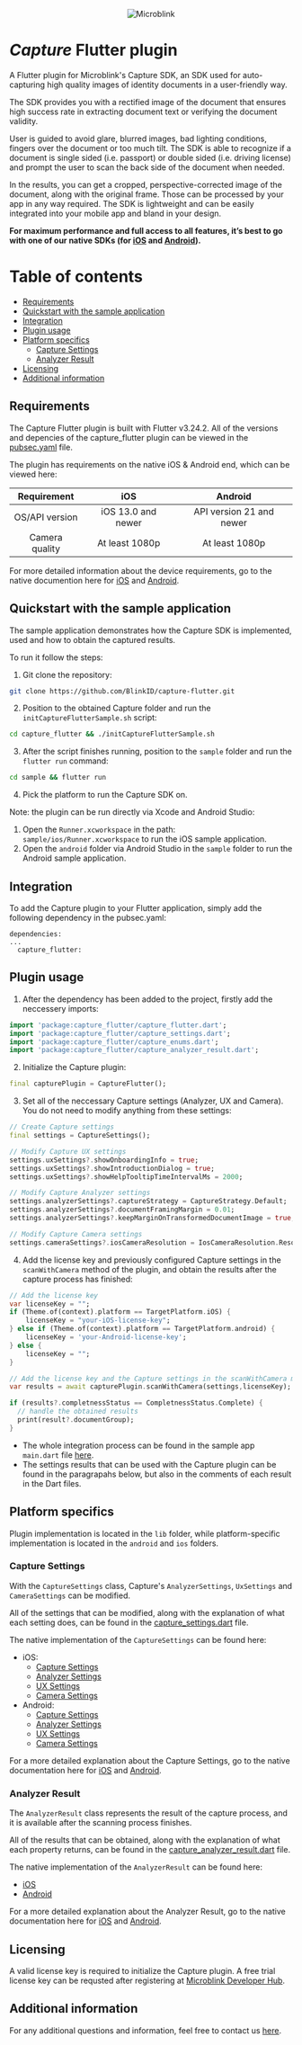 <p align="center" >
  <img src="https://raw.githubusercontent.com/wiki/blinkid/blinkid-android/images/logo-microblink.png" alt="Microblink" title="Microblink">
</p>

# _Capture_ Flutter plugin
A Flutter plugin for Microblink's Capture SDK, an SDK used for auto-capturing high quality images of identity documents in a user-friendly way.

The SDK provides you with a rectified image of the document that ensures high success rate in extracting document text or verifying the document validity.

User is guided to avoid glare, blurred images, bad lighting conditions, fingers over the document or too much tilt. The SDK is able to recognize if a document is single sided (i.e. passport) or double sided (i.e. driving license) and prompt the user to scan the back side of the document when needed.

In the results, you can get a cropped, perspective-corrected image of the document, along with the original frame. Those can be processed by your app in any way required. The SDK is lightweight and can be easily integrated into your mobile app and bland in your design.

**For maximum performance and full access to all features, it’s best to go with one of our native SDKs (for [iOS](https://github.com/BlinkID/capture-ios) and [Android](https://github.com/BlinkID/capture-android)).**

# Table of contents
- [Requirements](#requirements)
- [Quickstart with the sample application](#quickstart-with-the-sample-application)
- [Integration](#integration)
- [Plugin usage](#plugin-usage)
- [Platform specifics](#platform-specifics)
  - [Capture Settings](#capture-settings)
  - [Analyzer Result](#analyzer-result)
- [Licensing](#licensing)
- [Additional information](#additional-information)

## <a name="requirements"></a> Requirements
The Capture Flutter plugin is built with Flutter v3.24.2.
All of the versions and depencies of the capture_flutter plugin can be viewed in the [pubsec.yaml](https://github.com/BlinkID/capture-flutter/blob/main/capture_flutter/pubspec.yaml) file.

The plugin has requirements on the native iOS & Android end, which can be viewed here:

|   Requirement  	|         iOS        	|          Android         	|
|:--------------:	|:------------------:	|:------------------------:	|
| OS/API version 	| iOS 13.0 and newer 	| API version 21 and newer 	|
| Camera quality 	| At least 1080p     	| At least 1080p           	|

For more detailed information about the device requirements, go to the native documention here for [iOS](https://github.com/BlinkID/capture-ios?tab=readme-ov-file#-requirements) and [Android](https://github.com/BlinkID/capture-android?tab=readme-ov-file#-device-requirements).

## <a name="quickstart-with-the-sample-application"></a> Quickstart with the sample application
The sample application demonstrates how the Capture SDK is implemented, used and how to obtain the captured results.

To run it follow the steps:
1. Git clone the repository:
```bash
git clone https://github.com/BlinkID/capture-flutter.git
```
2. Position to the obtained Capture folder and run the `initCaptureFlutterSample.sh` script:
```bash
cd capture_flutter && ./initCaptureFlutterSample.sh
```
3. After the script finishes running, position to the `sample` folder and run the `flutter run` command:
```bash
cd sample && flutter run
```
4. Pick the platform to run the Capture SDK on.

Note: the plugin can be run directly via Xcode and Android Studio:
1. Open the `Runner.xcworkspace` in the path: `sample/ios/Runner.xcworkspace` to run the iOS sample application.
2. Open the `android` folder via Android Studio in the `sample` folder to run the Android sample application.

## Integration
To add the Capture plugin to your Flutter application, simply add the following dependency in the pubsec.yaml:
```
dependencies:
...
  capture_flutter:
```

## <a name="plugin-usage"></a> Plugin usage
1. After the dependency has been added to the project, firstly add the neccessery imports:
```dart
import 'package:capture_flutter/capture_flutter.dart';
import 'package:capture_flutter/capture_settings.dart';
import 'package:capture_flutter/capture_enums.dart';
import 'package:capture_flutter/capture_analyzer_result.dart';
```
2. Initialize the Capture plugin:
```dart
final capturePlugin = CaptureFlutter();
```
3. Set all of the neccessary Capture settings (Analyzer, UX and Camera). You do not need to modify anything from these settings:
```dart
// Create Capture settings
final settings = CaptureSettings();

// Modify Capture UX settings
settings.uxSettings?.showOnboardingInfo = true;
settings.uxSettings?.showIntroductionDialog = true;
settings.uxSettings?.showHelpTooltipTimeIntervalMs = 2000;

// Modify Capture Analyzer settings
settings.analyzerSettings?.captureStrategy = CaptureStrategy.Default;
settings.analyzerSettings?.documentFramingMargin = 0.01;
settings.analyzerSettings?.keepMarginOnTransformedDocumentImage = true;

// Modify Capture Camera settings
settings.cameraSettings?.iosCameraResolution = IosCameraResolution.Resolution4K;
```

4. Add the license key and previously configured Capture settings in the `scanWithCamera` method of the plugin, and obtain the results after the capture process has finished:
```dart
// Add the license key
var licenseKey = "";
if (Theme.of(context).platform == TargetPlatform.iOS) {
    licenseKey = "your-iOS-license-key";
} else if (Theme.of(context).platform == TargetPlatform.android) {
    licenseKey = 'your-Android-license-key';
} else {
    licenseKey = "";
}

// Add the license key and the Capture settings in the scanWithCamera method
var results = await capturePlugin.scanWithCamera(settings,licenseKey);

if (results?.completnessStatus == CompletnessStatus.Complete) {
  // handle the obtained results
  print(result?.documentGroup);
}
```

- The whole integration process can be found in the sample app `main.dart` file [here](https://github.com/BlinkID/capture-flutter/blob/main/sample_files/main.dart).
- The settings results that can be used with the Capture plugin can be found in the paragrapahs below, but also in the comments of each result in the Dart files.

## <a name="platform-specifics"></a> Platform specifics
Plugin implementation is located in the `lib` folder, while platform-specific implementation is located in the `android` and `ios` folders.

### <a name="capture-settings"></a> Capture Settings
With the `CaptureSettings` class, Capture's `AnalyzerSettings`, `UxSettings` and `CameraSettings` can be modified.

All of the settings that can be modified, along with the explanation of what each setting does, can be found in the [capture_settings.dart](https://github.com/BlinkID/capture-flutter/blob/main/capture_flutter/lib/capture_settings.dart) file.

The native implementation of the `CaptureSettings` can be found here:
- iOS:
  - [Capture Settings](https://github.com/BlinkID/capture-flutter/blob/main/capture_flutter/ios/Classes/CaptureSerializationUtils.swift#L72)
  - [Analyzer Settings](https://github.com/BlinkID/capture-flutter/blob/main/capture_flutter/ios/Classes/CaptureSerializationUtils.swift#L88)
  - [UX Settings](https://github.com/BlinkID/capture-flutter/blob/develop/capture_flutter/ios/Classes/CaptureSerializationUtils.swift#L143)
  - [Camera Settings](https://github.com/BlinkID/capture-flutter/blob/main/capture_flutter/ios/Classes/CaptureSerializationUtils.swift#L168)
- Android:
  - [Capture Settings](https://github.com/BlinkID/capture-flutter/blob/main/capture_flutter/android/src/main/kotlin/com/microblink/capture_flutter/CaptureSerializationUtils.kt#L45)
  - [Analyzer Settings](https://github.com/BlinkID/capture-flutter/blob/main/capture_flutter/android/src/main/kotlin/com/microblink/capture_flutter/CaptureSerializationUtils.kt#L51)
  - [UX Settings](https://github.com/BlinkID/capture-flutter/blob/main/capture_flutter/android/src/main/kotlin/com/microblink/capture_flutter/CaptureSerializationUtils.kt#L70)
  - [Camera Settings](https://github.com/BlinkID/capture-flutter/blob/develop/capture_flutter/android/src/main/kotlin/com/microblink/capture_flutter/CaptureSerializationUtils.kt#L77)

For a more detailed explanation about the Capture Settings, go to the native documentation here for [iOS](https://blinkid.github.io/capture-ux-sp/documentation/captureux/mbiccapturesettings) and [Android](https://blinkid.github.io/capture-android/capture-ux/com.microblink.capture.settings/-capture-settings/index.html).

### <a name="analyzer-result"></a> Analyzer Result
The `AnalyzerResult` class represents the result of the capture process, and it is available after the scanning process finishes.

All of the results that can be obtained, along with the explanation of what each property returns, can be found in the [capture_analyzer_result.dart](https://github.com/BlinkID/capture-flutter/blob/main/capture_flutter/lib/capture_analyzer_result.dart) file.

The native implementation of the `AnalyzerResult` can be found here:
- [iOS](https://github.com/BlinkID/capture-flutter/blob/main/capture_flutter/ios/Classes/CaptureSerializationUtils.swift#L11)
- [Android](https://github.com/BlinkID/capture-flutter/blob/main/capture_flutter/android/src/main/kotlin/com/microblink/capture_flutter/CaptureSerializationUtils.kt#L23)

For a more detailed explanation about the Analyzer Result, go to the native documentation here for [iOS](https://blinkid.github.io/capture-core-sp/documentation/capturecore/mbccanalyzerresult) and [Android](https://blinkid.github.io/capture-android/capture-core/com.microblink.capture.result/-analyzer-result/index.html?query=class%20AnalyzerResult).

## <a name="licensing"></a> Licensing
A valid license key is required to initialize the Capture plugin. A free trial license key can be requsted after registering at [Microblink Developer Hub](https://developer.microblink.com/).

## <a name="additional-information"></a> Additional information
For any additional questions and information, feel free to contact us [here](https://help.microblink.com).